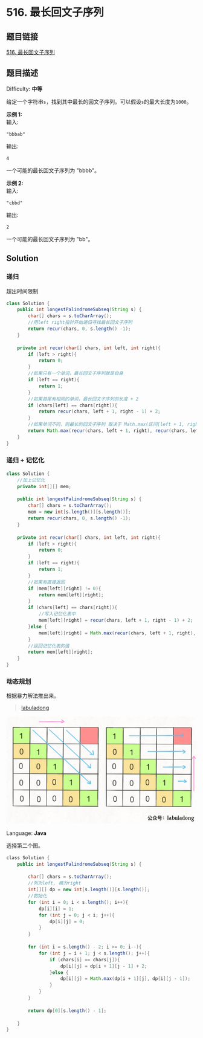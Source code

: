 # 516. 最长回文子序列

## 题目链接

[516\. 最长回文子序列](https://leetcode-cn.com/problems/longest-palindromic-subsequence/)

## 题目描述

Difficulty: **中等**

给定一个字符串`s`，找到其中最长的回文子序列。可以假设`s`的最大长度为`1000`。

**示例 1:**  
输入:

```
"bbbab"
```

输出:

```
4
```

一个可能的最长回文子序列为 "bbbb"。

**示例 2:**  
输入:

```
"cbbd"
```

输出:

```
2
```

一个可能的最长回文子序列为 "bb"。

## Solution

### 递归

超出时间限制

```java
class Solution {
    public int longestPalindromeSubseq(String s) {
        char[] chars = s.toCharArray();
        //用left right指针开始递归寻找最长回文子序列
        return recur(chars, 0, s.length() -1);
    }

    private int recur(char[] chars, int left, int right){
        if (left > right){
            return 0;
        }
        //如果只有一个单词，最长回文子序列就是自身
        if (left == right){
            return 1;
        }
        //如果首尾有相同的单词，最长回文子序列的长度 + 2
        if (chars[left] == chars[right]){
            return recur(chars, left + 1, right - 1) + 2;
        }
        //如果单词不同，则最长的回文子序列 取决于 Math.max(区间[left + 1, right], 区间[left, right + 1])
        return Math.max(recur(chars, left + 1, right), recur(chars, left, right -1));
    }
}
```

### 递归 + 记忆化

```java
class Solution {
    //加上记忆化
    private int[][] mem;

    public int longestPalindromeSubseq(String s) {
        char[] chars = s.toCharArray();
        mem = new int[s.length()][s.length()];
        return recur(chars, 0, s.length() -1);
    }

    private int recur(char[] chars, int left, int right){
        if (left > right){
            return 0;
        }
        if (left == right){
            return 1;
        }
        //如果有直接返回
        if (mem[left][right] != 0){
            return mem[left][right];
        }
        if (chars[left] == chars[right]){
            //写入记忆化表中
            mem[left][right] = recur(chars, left + 1, right - 1) + 2;
        }else {
            mem[left][right] = Math.max(recur(chars, left + 1, right), recur(chars, left, right -1));
        }
        //返回记忆化表的值
        return mem[left][right];
    }
}
```

### 动态规划

根据暴力解法推出来。

> [labuladong](https://labuladong.gitbook.io/algo/dong-tai-gui-hua-xi-lie/zi-xu-lie-wen-ti-mo-ban)

![最长回文子序列.jpg](../../_img/最长回文子序列.jpg)

Language: **Java**

选择第二个图。

```java
​class Solution {
    public int longestPalindromeSubseq(String s) {

        char[] chars = s.toCharArray();
        //列为left, 横为right
        int[][] dp = new int[s.length()][s.length()];
        //初始化
        for (int i = 0; i < s.length(); i++){
            dp[i][i] = 1;
            for (int j = 0; j < i; j++){
                dp[i][j] = 0;
            }
        }

        for (int i = s.length() - 2; i >= 0; i--){
            for (int j = i + 1; j < s.length(); j++){
                if (chars[i] == chars[j]){
                    dp[i][j] = dp[i + 1][j - 1] + 2;
                }else {
                    dp[i][j] = Math.max(dp[i + 1][j], dp[i][j - 1]);
                }
            }
        }

        return dp[0][s.length() - 1];

    }
}
```